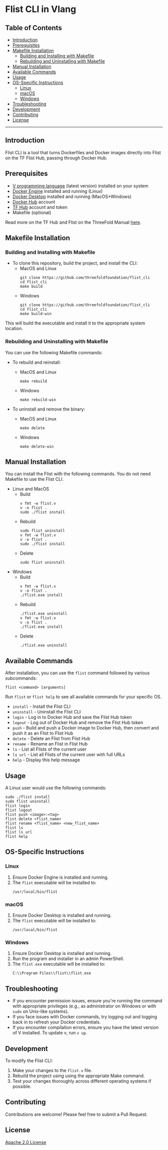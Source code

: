<h1> Flist CLI in Vlang </h1>

<h2>Table of Contents</h2>

- [Introduction](#introduction)
- [Prerequisites](#prerequisites)
- [Makefile Installation](#makefile-installation)
  - [Building and Installing with Makefile](#building-and-installing-with-makefile)
  - [Rebuilding and Uninstalling with Makefile](#rebuilding-and-uninstalling-with-makefile)
- [Manual Installation](#manual-installation)
- [Available Commands](#available-commands)
- [Usage](#usage)
- [OS-Specific Instructions](#os-specific-instructions)
  - [Linux](#linux)
  - [macOS](#macos)
  - [Windows](#windows)
- [Troubleshooting](#troubleshooting)
- [Development](#development)
- [Contributing](#contributing)
- [License](#license)

---

## Introduction

Flist CLI is a tool that turns Dockerfiles and Docker images directly into Flist on the TF Flist Hub, passing through Docker Hub.

## Prerequisites

- [V programming language](https://vlang.io/) (latest version) installed on your system
- [Docker Engine](https://docs.docker.com/engine/install/) installed and running (Linux)
- [Docker Desktop](https://www.docker.com/products/docker-desktop/) installed and running (MacOS+Windows)
- [Docker Hub](https://hub.docker.com/) account
- [TF Hub](https://hub.grid.tf/) account and token
- Makefile (optional)

Read more on the TF Hub and Flist on the ThreeFold Manual [here](https://manual.grid.tf/documentation/developers/flist/flist.html).

## Makefile Installation

### Building and Installing with Makefile

- To clone this repository, build the project, and install the CLI:
  - MacOS and Linux
    ```
    git clone https://github.com/threefoldfoundation/flist_cli
    cd flist_cli
    make build
    ```
  - Windows
    ```
    git clone https://github.com/threefoldfoundation/flist_cli
    cd flist_cli
    make build-win
    ```

This will build the executable and install it to the appropriate system location.

### Rebuilding and Uninstalling with Makefile

You can use the following Makefile commands:

- To rebuild and reinstall:
  - MacOS and Linux
    ```
    make rebuild
    ```
  - Windows
    ```
    make rebuild-win
    ```

- To uninstall and remove the binary:
  - MacOS and Linux
    ```
    make delete
    ```
  - Windows
    ```
    make delete-win
    ```

## Manual Installation

You can install the Flist with the following commands. You do not need Makefile to use the Flist CLI.

- Linux and MacOS
  - Build
    ```
    v fmt -w flist.v
    v -o flist .
    sudo ./flist install
    ``` 
  - Rebuild
    ```
    sudo flist uninstall
    v fmt -w flist.v
    v -o flist .
    sudo ./flist install
    ``` 
  - Delete
    ```
    sudo flist uninstall
    ``` 
- Windows
  - Build
    ```
    v fmt -w flist.v
    v -o flist .
    ./flist.exe install
    ``` 
  - Rebuild
    ```
    ./flist.exe uninstall
    v fmt -w flist.v
    v -o flist .
    ./flist.exe install
    ``` 
  - Delete
    ```
  	./flist.exe uninstall
    ``` 

## Available Commands

After installation, you can use the `flist` command followed by various subcommands:

```
flist <command> [arguments]
```

Run `flist` or `flist help` to see all available commands for your specific OS.

- `install`   - Install the Flist CLI
- `uninstall` - Uninstall the Flist CLI
- `login`     - Log in to Docker Hub and save the Flist Hub token
- `logout`    - Log out of Docker Hub and remove the Flist Hub token
- `push`      - Build and push a Docker image to Docker Hub, then convert and push it as an Flist to Flist Hub
- `delete`    - Delete an Flist from Flist Hub
- `rename`    - Rename an Flist in Flist Hub
- `ls`        - List all Flists of the current user
- `ls url`    - List all Flists of the current user with full URLs
- `help`      - Display this help message

## Usage

A Linux user would use the following commands:

```
sudo ./flist install
sudo flist uninstall
flist login
flist logout
flist push <image>:<tag>
flist delete <flist_name>
flist rename <flist_name> <new_flist_name>
flist ls
flist ls url
flist help
```

## OS-Specific Instructions

### Linux

1. Ensure Docker Engine is installed and running.
2. The `flist` executable will be installed to:
   ```
   /usr/local/bin/flist
   ```

### macOS

1. Ensure Docker Desktop is installed and running.
2. The `flist` executable will be installed to:
   ```
   /usr/local/bin/flist
   ```

### Windows

1. Ensure Docker Desktop is installed and running.
2. Run the program and installer in an admin PowerShell.
3. The `flist.exe` executable will be installed to:
   ```
   C:\\Program Files\\flist\\flist.exe
   ```

## Troubleshooting

- If you encounter permission issues, ensure you're running the command with appropriate privileges (e.g., as administrator on Windows or with `sudo` on Unix-like systems).
- If you face issues with Docker commands, try logging out and logging back in to refresh your Docker credentials.
- If you encounter compilation errors, ensure you have the latest version of V installed. To update v, run `v up`.

## Development

To modify the Flist CLI:

1. Make your changes to the `flist.v` file.
2. Rebuild the project using using the appropriate Make command.
3. Test your changes thoroughly across different operating systems if possible.

## Contributing

Contributions are welcome! Please feel free to submit a Pull Request.

## License

[Apache 2.0 License](LICENSE)